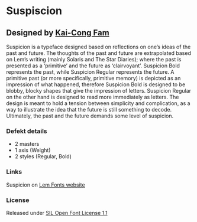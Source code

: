 # Suspiscion
## Designed by [Kai-Cong Fam](https://www.instagram.com/kai.fam/)

Suspicion is a typeface designed based on reflections on one’s ideas of the past and future. The thoughts of the past and future are extrapolated based on Lem’s writing (mainly Solaris and The Star Diaries); where the past is presented as a ‘primitive’ and the future as ‘clairvoyant’. Suspicion Bold represents the past, while Suspicion Regular represents the future. A primitive past (or more specifically, primitive memory) is depicted as an impression of what happened, therefore Suspicion Bold is designed to be blobby, blocky shapes that give the impression of letters. Suspicion Regular on the other hand is designed to read more immediately as letters. The design is meant to hold a tension between simplicity and complication, as a way to illustrate the idea that the future is still something to decode. Ultimately, the past and the future demands some level of suspicion.

### Defekt details
- 2 masters
- 1 axis (Weight)
- 2 styles (Regular, Bold)

### Links

Suspicion on [Lem Fonts website](https://lemfont.xyz/suspicion/)

### License

Released under [SIL Open Font License 1.1](https://scripts.sil.org/cms/scripts/page.php?site_id=nrsi&id=ofl)
